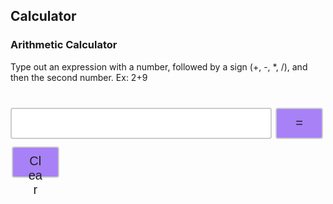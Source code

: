 ## Calculator

### Arithmetic Calculator

<head>
<style>
.input {
  width: 83%;
  height: 50px;
  padding: 12px 20px;
  margin: 8px 0;
  display: inline-block;
  border: 2px solid #ccc;
  border-radius: 4px;
  box-sizing: border-box;
  font-size: 20px;
}
.button {
  width: 15%;
  height: 50px;
  background-color: #A881F7;
  border: 2px solid #ccc;
  border-radius: 4px;
  color: #1E1E1E;
  padding: 10px 24px;
  text-align: center;
  text-decoration: none;
  display: inline-block;
  font-size: 20px;
  margin: 4px 2px;
  cursor: pointer;
}
.tableResult {
  font-family: arial, sans-serif;
  border-collapse: collapse;
  width: 650px;
  border: 3px solid #ccc;
  font-size: 20px;
}
.rowLine {
  border: 2px solid #919191;
}
.cellFormat {
  text-align: right;
}
.button:hover {background-color: #E2D4FC;}
.buttonEdit {
  width: 60px;
  height: 30px;
  background-color: #A881F7;
  border: 2px solid #ccc;
  border-radius: 4px;
  color: #1E1E1E;
  padding: 4px 8px;
  text-align: center;
  text-decoration: none;
  display: inline-block;
  font-size: 15px;
  cursor: pointer;
}
.buttonEdit:hover {background-color: #E2D4FC;}

</style>
</head>
<body>
  <p>Type out an expression with a number, followed by a sign (+, -, *, /), and then the second number. Ex: 2+9</p>
  <table id="table"></table>
  <input id='expression' class = 'input' type='text'>
  <button class="button" id="equals" on>=</button>
  <button class="button" id="clear" on>Clear</button>
</body>

<script>
  const CALC_KEY = "CALCULATOR";
  var expression = document.getElementById('expression');
  var equals = document.getElementById('equals');
  var clear = document.getElementById('clear');
  var answer = 0;
  const signs = ["+","-","*","/"]
  var num = 0;
  var operator = -1;
  var position = 0;
  var str = "";
  var array = [];
  var count = 0;
  var numbers = [];
  var operators = [];
  var positions = [];
  var total = 0;
  var element = "";
  var edit = 0;
  var editId = 0;
  var newStrText = "";
  var expr;
  var calcd;
  var calcslocal
  var calcslocalex;
  var calcslocalout;

  const isLocalhost = Boolean(
	  window.location.hostname === "localhost" ||
		window.location.hostname === "[::1]" ||
	  window.location.hostname.match(/^127(?:\.(?:25[0-5]|2[0-4][0-9]|[01]?[0-9][0-9]?)){3}$/)
  );
  const api = isLocalhost ? "http://localhost:8199" : "https://saakd.nighthawkcodingsociety.com";

  let expressions, outputs
  const extracts = ["expression","output"]
  let combine = []

  getCalculations()

  expression.focus();
  expression.addEventListener("keypress", function(event) {
  if (event.key === "Enter") {
    event.preventDefault();
    document.getElementById("equals").click();
  }
  });
  equals.addEventListener("click", function(){ countString(); });
  clear.addEventListener("click", function(){ clearEntry();});

  function getCalculations() {
    combine = []
    fetch(api + "/calculatorList")
    .then(response => response.json())
    .then(data => {
      console.log("asdfd",data)
      expressions = data.map(obj => obj[extracts[0]])
      outputs = data.map(obj => obj[extracts[1]])
      console.log("expr",expressions)
      console.log("outs",outputs)
      for (var i = 0; i < expressions.length; i++) {
        combine.push(expressions[i]+"="+outputs[i])
      }
      
    console.log("?",combine)
    tableAdding(combine)
    })
    
  }

  function tableAdding(calculations){

    table = document.getElementById('table');
    table.innerHTML = ""
    table.className = "tableResult"

    for (var i = 0; i < calculations.length; i++) {
        console.log("his")
        var row = document.createElement('tr');
        var column = document.createElement('td');
        row.className = "rowLine"
        column.className = "cellFormat"
        row.textContent = calculations[i]
        column.innerHTML = "<button class='buttonEdit' id='"+ i +"' onclick='editEntry("+ i +")'>" + "Edit" + "</button>"
        table.appendChild(row);
        row.appendChild(column);
    }
  }
  function split(str){
    var position = str.search("=")
    expr = str.substring(0, position)
    calcd = str.substring(position+1, str.length)
        
    console.log(expr, calcd)
  }
  
  function addCalculation(calcStr) {
    split(calcStr)

    let data = { expression: expr , output: calcd };
    fetch(api + '/calculator', {
      method: 'POST',
      headers: {
        'Content-Type': 'application/json',
      },
      body: JSON.stringify(data),
    })
      .then((response) => { response.json()
      
    getCalculations()})
      .catch((error) => {
        console.error('Error:', error);
      });

    
    
  }

  function editCalculation(calcStr, ids) {
    split(calcStr)
    let num = ids+1
    let data = { id: num, expression: expr , output: calcd };
    fetch(api + '/calculator', {
      method: 'PUT',
      headers: {
        'Content-Type': 'application/json',
      },
      body: JSON.stringify(data),
    })
      .then((response) => { response.json()
      
    getCalculations()})
      .catch((error) => {
        console.error('Error:', error);
      });
      
  }

  function editEntry(entry){
    console.log("splendid:", entry)
    var preexpression = combine[entry];
    var prearray = Array.from(preexpression)
    for (let i = 0; i < preexpression.length; i++) {
        if (prearray[i] == "=") {
          expression.value = preexpression.substring(0, i)
          edit = 1;
          editId = entry;
        }
      }
    expression.focus();
    return entry
  }
  

  function clearEntry() {
    console.log("test")
    expression.value = "";
    combine = []

    fetch(api + '/calculatorList', {
      method: 'DELETE',
    })
      .then((response) => { response.json()
      
    getCalculations()
    expression.focus()})
  }

  function countString() {
    console.log("hi")
    str = expression.value;
    array = Array.from(str)
      count = 0;
      for (let j = 0; j < signs.length; j++) {
        for (let i = 0; i < str.length; i++) {
          if (array[i] == signs[j]) {
              count += 1;
          }
        }
      }
      console.log(count)
      separate(count, str, array)
  }

  function separate(count, str, array) {
    for (let j = 0; j < signs.length; j++) {
      for (let i = 0; i < str.length; i++) {
        if (array[i] == signs[j]) {
          positions.push(i)
        }
        if (positions.length == count) {
          break
        }
      }
    }
    positions.sort(function(a, b){return b - a});
    console.log("positionsreverse",positions);
    for (let i = 0; i < count; i++) {
      console.log("testt",array[positions[i]])
      var sign = array[positions[i]]
        if (sign == "+") {
        operator = 0;
        operators.push(operator)
      } else if (sign == "-") {
        console.log("minus")
        operator = 1;
        operators.push(operator)
      } else if (sign == "*") {
        operator = 2;
        operators.push(operator)
      } else if (sign == "/") {
        operator = 3;
        operators.push(operator)
      } 
    }
    if (str.toLowerCase() == "kaiden is a csp genius" || (str.toLowerCase().includes("kaiden") && str.toLowerCase().includes("genius") && !str.toLowerCase().includes("not") && !str.toLowerCase().includes("isn't") && !str.toLowerCase().includes("isnt"))) {
      addCalculation(str + "= true")
      expression.value = "";
      element = str + "= true"
      expression.focus();
      return
    } else if (operators.length == 0) {
      alert("Try Again");
       expression.value = "";
       expression.focus();
       return
    }
    
    console.log("op"+operator)
    operators.reverse()
    console.log("operators:",operators)
    for (let i = 0; i < count; i++) {
      num = str.slice(positions[i] + 1, str.length).trim();
      str = str.slice(0, positions[i]);
      numbers.unshift(parseInt(num))
      console.log(num)
      console.log(str)
      console.log("numbers:",numbers)
    }
    numbers.unshift(parseInt(str))
    
    console.log("numbers:",numbers)
    console.log("operators:",operators)
    console.log("positionsreverse",positions);
    expression.value = "";
    expression.focus();

    solve(numbers, operators);
  }
  
  function solve(numbers, operators) {
    num1 = numbers[0]
    total = parseInt(num1);
    let result = ""
    for (let i = 0; i < count; i++) {
      operator = operators[i]
      num2 = numbers[i+1]
      if (operator == 0) {
        total = total + parseInt(num2);
      } else if (operator == 1) {
        total = total - parseInt(num2);
      } else if (operator == 2) {
        total = total * parseInt(num2);
      } else{
        total = total / parseInt(num2);
      }
      total += answer
    }
    result += num1
    element = num1

    for (let i = 0; i < count; i++) {
      result += signs[operators[i]] + numbers[i+1]
      element += signs[operators[i]] + numbers[i+1]
    }
    result += "=" + total
    element += "=" + total
    if (edit === 1) {
        editCalculation(result, editId)
        edit = 0
        combine.splice(editId, 1, element);
        editId = -1
    }
    else {
      combine.push(element)
      
      addCalculation(result)
      
    }
    operators.length = 0;
    numbers.length = 0;
    console.log(";;")
    positions.length = 0;
  }
</script>
